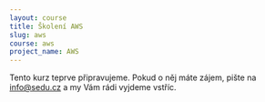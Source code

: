```yaml
---
layout: course
title: Školení AWS
slug: aws
course: aws
project_name: AWS
---
```


Tento kurz teprve připravujeme. Pokud o něj máte zájem, pište na <info@sedu.cz> a my Vám rádi vyjdeme vstříc.

